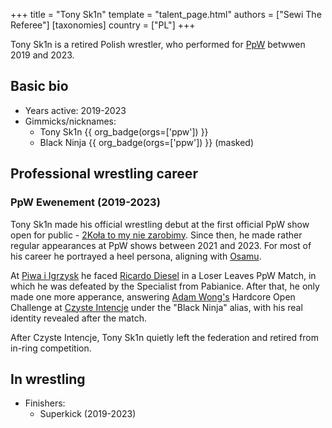 +++
title = "Tony Sk1n"
template = "talent_page.html"
authors = ["Sewi The Referee"]
[taxonomies]
country = ["PL"]
+++

Tony Sk1n is a retired Polish wrestler, who performed for [PpW](@/o/ppw.md) betwwen 2019 and 2023.

## Basic bio

* Years active: 2019-2023
* Gimmicks/nicknames:
  - Tony Sk1n {{ org_badge(orgs=['ppw']) }}
  - Black Ninja {{ org_badge(orgs=['ppw']) }} (masked)
 
## Professional wrestling career

### PpW Ewenement (2019-2023)

Tony Sk1n made his official wrestling debut at the first official PpW show open for public - [2Koła to my nie zarobimy](@/e/ppw/2019-12-07-ppw-2kola-to-my-nie-zarobimy.md). Since then, he made rather regular appearances at PpW shows between 2021 and 2023. For most of his career he portrayed a heel persona, aligning with [Osamu](@/w/osamu.md).

At [Piwa i Igrzysk](@/e/ppw/2023-03-11-ppw-piwa-i-igrzysk.md) he faced [Ricardo Diesel](@/w/ricardo-diesel.md) in a Loser Leaves PpW Match, in which he was defeated by the Specialist from Pabianice. After that, he only made one more apperance, answering [Adam Wong's](@/w/adam-wong.md) Hardcore Open Challenge at [Czyste Intencje](@/e/ppw/2023-09-09-ppw-czyste-intencje.md) under the "Black Ninja" alias, with his real identity revealed after the match.

After Czyste Intencje, Tony Sk1n quietly left the federation and retired from in-ring competition.

## In wrestling

* Finishers:
  - Superkick (2019-2023)
